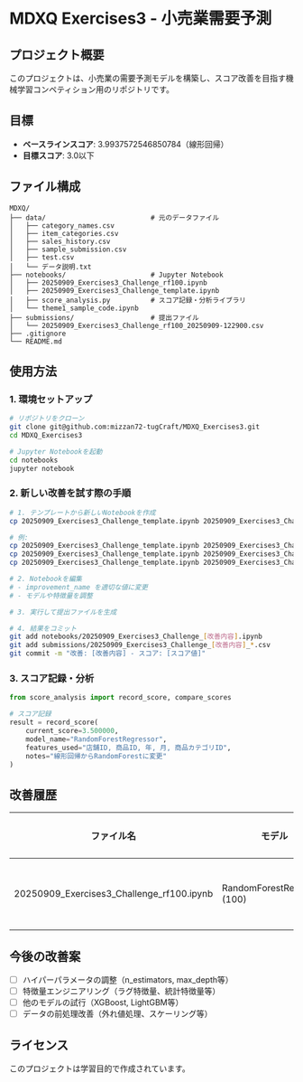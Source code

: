# MDXQ Exercises3 - 小売業需要予測

## プロジェクト概要

このプロジェクトは、小売業の需要予測モデルを構築し、スコア改善を目指す機械学習コンペティション用のリポジトリです。

## 目標

- **ベースラインスコア**: 3.9937572546850784（線形回帰）
- **目標スコア**: 3.0以下

## ファイル構成

```
MDXQ/
├── data/                          # 元のデータファイル
│   ├── category_names.csv
│   ├── item_categories.csv
│   ├── sales_history.csv
│   ├── sample_submission.csv
│   ├── test.csv
│   └── データ説明.txt
├── notebooks/                     # Jupyter Notebook
│   ├── 20250909_Exercises3_Challenge_rf100.ipynb
│   ├── 20250909_Exercises3_Challenge_template.ipynb
│   ├── score_analysis.py          # スコア記録・分析ライブラリ
│   └── theme1_sample_code.ipynb
├── submissions/                   # 提出ファイル
│   └── 20250909_Exercises3_Challenge_rf100_20250909-122900.csv
├── .gitignore
└── README.md
```

## 使用方法

### 1. 環境セットアップ

```bash
# リポジトリをクローン
git clone git@github.com:mizzan72-tugCraft/MDXQ_Exercises3.git
cd MDXQ_Exercises3

# Jupyter Notebookを起動
cd notebooks
jupyter notebook
```

### 2. 新しい改善を試す際の手順

```bash
# 1. テンプレートから新しいNotebookを作成
cp 20250909_Exercises3_Challenge_template.ipynb 20250909_Exercises3_Challenge_[改善内容].ipynb

# 例:
cp 20250909_Exercises3_Challenge_template.ipynb 20250909_Exercises3_Challenge_rf200.ipynb
cp 20250909_Exercises3_Challenge_template.ipynb 20250909_Exercises3_Challenge_xgb.ipynb
cp 20250909_Exercises3_Challenge_template.ipynb 20250909_Exercises3_Challenge_features.ipynb

# 2. Notebookを編集
# - improvement_name を適切な値に変更
# - モデルや特徴量を調整

# 3. 実行して提出ファイルを生成

# 4. 結果をコミット
git add notebooks/20250909_Exercises3_Challenge_[改善内容].ipynb
git add submissions/20250909_Exercises3_Challenge_[改善内容]_*.csv
git commit -m "改善: [改善内容] - スコア: [スコア値]"
```

### 3. スコア記録・分析

```python
from score_analysis import record_score, compare_scores

# スコア記録
result = record_score(
    current_score=3.500000,
    model_name="RandomForestRegressor",
    features_used="店舗ID, 商品ID, 年, 月, 商品カテゴリID",
    notes="線形回帰からRandomForestに変更"
)
```

## 改善履歴

| ファイル名 | モデル | スコア | 改善率 | 施策 |
|------------|--------|--------|--------|------|
| 20250909_Exercises3_Challenge_rf100.ipynb | RandomForestRegressor (100) | [提出後記録] | [計算中] | 線形回帰からRandomForestに変更 |

## 今後の改善案

- [ ] ハイパーパラメータの調整（n_estimators, max_depth等）
- [ ] 特徴量エンジニアリング（ラグ特徴量、統計特徴量等）
- [ ] 他のモデルの試行（XGBoost, LightGBM等）
- [ ] データの前処理改善（外れ値処理、スケーリング等）

## ライセンス

このプロジェクトは学習目的で作成されています。
